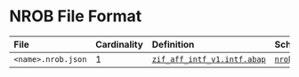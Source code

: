 # NROB File Format

File | Cardinality | Definition | Schema | Example
:--- | :---  | :--- | :--- | :---
`<name>.nrob.json` | 1 | [`zif_aff_intf_v1.intf.abap`](./type/zif_aff_nrob_v1.intf.abap) | [`nrob.json`](./nrob.json) | [`z_aff_nr.nrob.json`](./examples/z_aff_nr.nrob.json)
